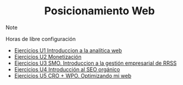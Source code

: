 <h1 align="center">Posicionamiento Web</h1>

>[!NOTE]
>Horas de libre configuración

- [Ejercicios U1 Introduccion a la analítica web](https://github.com/HenestrosaDev/2-daw/tree/main/Posicionamiento%20Web/U1%20Introduccion%20a%20la%20anal%C3%ADtica%20web/Ejercicios)
- [Ejercicios U2 Monetización](https://github.com/HenestrosaDev/2-daw/tree/main/Posicionamiento%20Web/U2%20Monetizaci%C3%B3n/Ejercicios)
- [Ejercicios U3 SMO. Introduccion a la gestión empresarial de RRSS](https://github.com/HenestrosaDev/2-daw/tree/main/Posicionamiento%20Web/U3%20SMO.%20Introduccion%20a%20la%20gesti%C3%B3n%20empresarial%20de%20RRSS/Ejercicios)
- [Ejercicios U4 Introducción al SEO orgánico](https://github.com/HenestrosaDev/2-daw/tree/main/Posicionamiento%20Web/U4%20Introducci%C3%B3n%20al%20SEO%20org%C3%A1nico/Ejercicios)
- [Ejercicios U5 CRO + WPO. Optimizando mi web](https://github.com/HenestrosaDev/2-daw/tree/main/Posicionamiento%20Web/U5%20CRO%20%2B%20WPO.%20Optimizando%20mi%20web/Ejercicios)
